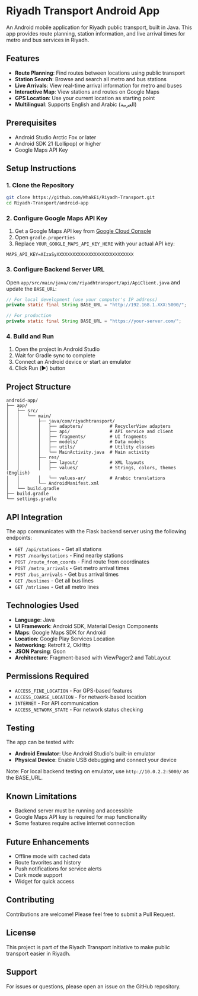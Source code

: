 # Riyadh Transport Android App

An Android mobile application for Riyadh public transport, built in Java. This app provides route planning, station information, and live arrival times for metro and bus services in Riyadh.

## Features

- **Route Planning**: Find routes between locations using public transport
- **Station Search**: Browse and search all metro and bus stations
- **Live Arrivals**: View real-time arrival information for metro and buses
- **Interactive Map**: View stations and routes on Google Maps
- **GPS Location**: Use your current location as starting point
- **Multilingual**: Supports English and Arabic (العربية)

## Prerequisites

- Android Studio Arctic Fox or later
- Android SDK 21 (Lollipop) or higher
- Google Maps API Key

## Setup Instructions

### 1. Clone the Repository

```bash
git clone https://github.com/WhakEi/Riyadh-Transport.git
cd Riyadh-Transport/android-app
```

### 2. Configure Google Maps API Key

1. Get a Google Maps API key from [Google Cloud Console](https://console.cloud.google.com/)
2. Open `gradle.properties`
3. Replace `YOUR_GOOGLE_MAPS_API_KEY_HERE` with your actual API key:

```properties
MAPS_API_KEY=AIzaSyXXXXXXXXXXXXXXXXXXXXXXXXXXXXX
```

### 3. Configure Backend Server URL

Open `app/src/main/java/com/riyadhtransport/api/ApiClient.java` and update the `BASE_URL`:

```java
// For local development (use your computer's IP address)
private static final String BASE_URL = "http://192.168.1.XXX:5000/";

// For production
private static final String BASE_URL = "https://your-server.com/";
```

### 4. Build and Run

1. Open the project in Android Studio
2. Wait for Gradle sync to complete
3. Connect an Android device or start an emulator
4. Click Run (▶️) button

## Project Structure

```
android-app/
├── app/
│   ├── src/
│   │   └── main/
│   │       ├── java/com/riyadhtransport/
│   │       │   ├── adapters/          # RecyclerView adapters
│   │       │   ├── api/               # API service and client
│   │       │   ├── fragments/         # UI fragments
│   │       │   ├── models/            # Data models
│   │       │   ├── utils/             # Utility classes
│   │       │   └── MainActivity.java  # Main activity
│   │       ├── res/
│   │       │   ├── layout/            # XML layouts
│   │       │   ├── values/            # Strings, colors, themes (English)
│   │       │   └── values-ar/         # Arabic translations
│   │       └── AndroidManifest.xml
│   └── build.gradle
├── build.gradle
└── settings.gradle
```

## API Integration

The app communicates with the Flask backend server using the following endpoints:

- `GET /api/stations` - Get all stations
- `POST /nearbystations` - Find nearby stations
- `POST /route_from_coords` - Find route from coordinates
- `POST /metro_arrivals` - Get metro arrival times
- `POST /bus_arrivals` - Get bus arrival times
- `GET /buslines` - Get all bus lines
- `GET /mtrlines` - Get all metro lines

## Technologies Used

- **Language**: Java
- **UI Framework**: Android SDK, Material Design Components
- **Maps**: Google Maps SDK for Android
- **Location**: Google Play Services Location
- **Networking**: Retrofit 2, OkHttp
- **JSON Parsing**: Gson
- **Architecture**: Fragment-based with ViewPager2 and TabLayout

## Permissions Required

- `ACCESS_FINE_LOCATION` - For GPS-based features
- `ACCESS_COARSE_LOCATION` - For network-based location
- `INTERNET` - For API communication
- `ACCESS_NETWORK_STATE` - For network status checking

## Testing

The app can be tested with:
- **Android Emulator**: Use Android Studio's built-in emulator
- **Physical Device**: Enable USB debugging and connect your device

Note: For local backend testing on emulator, use `http://10.0.2.2:5000/` as the BASE_URL.

## Known Limitations

- Backend server must be running and accessible
- Google Maps API key is required for map functionality
- Some features require active internet connection

## Future Enhancements

- Offline mode with cached data
- Route favorites and history
- Push notifications for service alerts
- Dark mode support
- Widget for quick access

## Contributing

Contributions are welcome! Please feel free to submit a Pull Request.

## License

This project is part of the Riyadh Transport initiative to make public transport easier in Riyadh.

## Support

For issues or questions, please open an issue on the GitHub repository.
